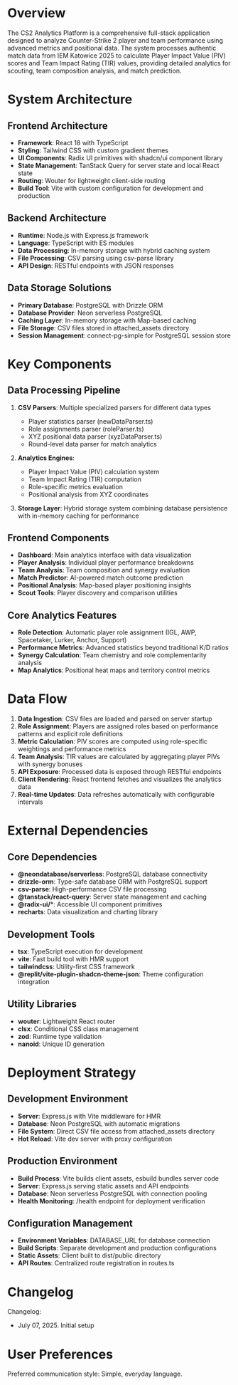 # Overview

The CS2 Analytics Platform is a comprehensive full-stack application designed to analyze Counter-Strike 2 player and team performance using advanced metrics and positional data. The system processes authentic match data from IEM Katowice 2025 to calculate Player Impact Value (PIV) scores and Team Impact Rating (TIR) values, providing detailed analytics for scouting, team composition analysis, and match prediction.

# System Architecture

## Frontend Architecture
- **Framework**: React 18 with TypeScript
- **Styling**: Tailwind CSS with custom gradient themes
- **UI Components**: Radix UI primitives with shadcn/ui component library
- **State Management**: TanStack Query for server state and local React state
- **Routing**: Wouter for lightweight client-side routing
- **Build Tool**: Vite with custom configuration for development and production

## Backend Architecture
- **Runtime**: Node.js with Express.js framework
- **Language**: TypeScript with ES modules
- **Data Processing**: In-memory storage with hybrid caching system
- **File Processing**: CSV parsing using csv-parse library
- **API Design**: RESTful endpoints with JSON responses

## Data Storage Solutions
- **Primary Database**: PostgreSQL with Drizzle ORM
- **Database Provider**: Neon serverless PostgreSQL
- **Caching Layer**: In-memory storage with Map-based caching
- **File Storage**: CSV files stored in attached_assets directory
- **Session Management**: connect-pg-simple for PostgreSQL session store

# Key Components

## Data Processing Pipeline
1. **CSV Parsers**: Multiple specialized parsers for different data types
   - Player statistics parser (newDataParser.ts)
   - Role assignments parser (roleParser.ts) 
   - XYZ positional data parser (xyzDataParser.ts)
   - Round-level data parser for match analytics

2. **Analytics Engines**:
   - Player Impact Value (PIV) calculation system
   - Team Impact Rating (TIR) computation
   - Role-specific metrics evaluation
   - Positional analysis from XYZ coordinates

3. **Storage Layer**: Hybrid storage system combining database persistence with in-memory caching for performance

## Frontend Components
- **Dashboard**: Main analytics interface with data visualization
- **Player Analysis**: Individual player performance breakdowns
- **Team Analysis**: Team composition and synergy evaluation
- **Match Predictor**: AI-powered match outcome prediction
- **Positional Analysis**: Map-based player positioning insights
- **Scout Tools**: Player discovery and comparison utilities

## Core Analytics Features
- **Role Detection**: Automatic player role assignment (IGL, AWP, Spacetaker, Lurker, Anchor, Support)
- **Performance Metrics**: Advanced statistics beyond traditional K/D ratios
- **Synergy Calculation**: Team chemistry and role complementarity analysis
- **Map Analytics**: Positional heat maps and territory control metrics

# Data Flow

1. **Data Ingestion**: CSV files are loaded and parsed on server startup
2. **Role Assignment**: Players are assigned roles based on performance patterns and explicit role definitions
3. **Metric Calculation**: PIV scores are computed using role-specific weightings and performance metrics
4. **Team Analysis**: TIR values are calculated by aggregating player PIVs with synergy bonuses
5. **API Exposure**: Processed data is exposed through RESTful endpoints
6. **Client Rendering**: React frontend fetches and visualizes the analytics data
7. **Real-time Updates**: Data refreshes automatically with configurable intervals

# External Dependencies

## Core Dependencies
- **@neondatabase/serverless**: PostgreSQL database connectivity
- **drizzle-orm**: Type-safe database ORM with PostgreSQL support
- **csv-parse**: High-performance CSV file processing
- **@tanstack/react-query**: Server state management and caching
- **@radix-ui/***: Accessible UI component primitives
- **recharts**: Data visualization and charting library

## Development Tools
- **tsx**: TypeScript execution for development
- **vite**: Fast build tool with HMR support
- **tailwindcss**: Utility-first CSS framework
- **@replit/vite-plugin-shadcn-theme-json**: Theme configuration integration

## Utility Libraries
- **wouter**: Lightweight React router
- **clsx**: Conditional CSS class management
- **zod**: Runtime type validation
- **nanoid**: Unique ID generation

# Deployment Strategy

## Development Environment
- **Server**: Express.js with Vite middleware for HMR
- **Database**: Neon PostgreSQL with automatic migrations
- **File System**: Direct CSV file access from attached_assets directory
- **Hot Reload**: Vite dev server with proxy configuration

## Production Environment
- **Build Process**: Vite builds client assets, esbuild bundles server code
- **Server**: Express.js serving static assets and API endpoints
- **Database**: Neon serverless PostgreSQL with connection pooling
- **Health Monitoring**: /health endpoint for deployment verification

## Configuration Management
- **Environment Variables**: DATABASE_URL for database connection
- **Build Scripts**: Separate development and production configurations
- **Static Assets**: Client built to dist/public directory
- **API Routes**: Centralized route registration in routes.ts

# Changelog

Changelog:
- July 07, 2025. Initial setup

# User Preferences

Preferred communication style: Simple, everyday language.